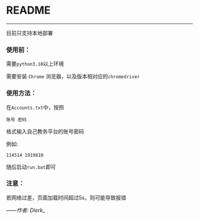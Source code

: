 # README

---

目前只支持本地部署

### 使用前：

需要`python3.10`以上环境

需要安装 `Chrome` 浏览器，以及版本相对应的`chromedriver`

### 使用方法：

在`Accounts.txt`中，按照

````
账号 密码
````

格式输入自己教务平台的账号密码

例如:

```
114514 1919810
```

随后启动`run.bat`即可



### 注意：

若网络过差，页面加载时间超过5s，则可能导致报错



*——作者: Dlerk_*

